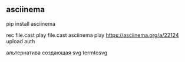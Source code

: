 ## asciinema

pip install asciinema

rec file.cast
play file.cast
asciinema play https://asciinema.org/a/22124
upload 
auth

альтернатива создающая svg 
termtosvg
